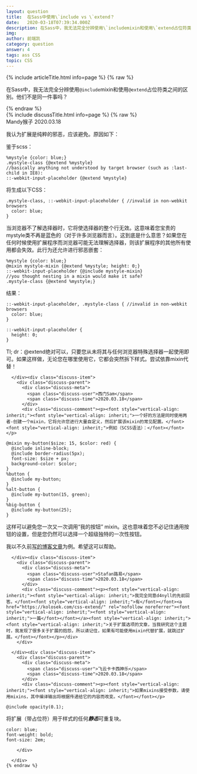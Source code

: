 ```yaml
---
layout: question
title:  在Sass中使用\`include vs \`extend？
date:   2020-03-18T07:39:34.000Z
description: 在Sass中，我无法完全分辨使用\`includemixin和使用\`extend占位符类之间的区别。他们不是同一件事吗？...
img: 
author: 前端凯
category: question
answer: 4
tags: ass CSS
topic: CSS
---
```

<div class="article-root">
  <div class="article">
    {% include articleTitle.html info=page %}
    {% raw %}
    <div class="article-content"><p><font style="vertical-align: inherit;"><font style="vertical-align: inherit;">在Sass中，我无法完全分辨使用</font></font><code>@include</code><font style="vertical-align: inherit;"><font style="vertical-align: inherit;">mixin和使用</font></font><code>@extend</code><font style="vertical-align: inherit;"><font style="vertical-align: inherit;">占位符类</font><font style="vertical-align: inherit;">之间的区别</font><font style="vertical-align: inherit;">。</font><font style="vertical-align: inherit;">他们不是同一件事吗？</font></font></p></div>
    {% endraw %}
  </div>

  <div class="discuss-wrapper">
    {% include discussTitle.html info=page %}
    {% raw %}
    <div class="discuss-item">
        <div class="discuss-parent">
          <div class="discuss-meta">
            <span class="discuss-user">Mandy猴子</span>
            <span class="discuss-time">2020.03.18</span>
          </div>
          <div class="discuss-comment"><p><font style="vertical-align: inherit;"><font style="vertical-align: inherit;">我认为扩展是纯粹的邪恶，应该避免。</font><font style="vertical-align: inherit;">原因如下：</font></font></p>

<p><font style="vertical-align: inherit;"><font style="vertical-align: inherit;">鉴于scss：</font></font></p>

<pre><code>%mystyle {color: blue;}<font></font>
.mystyle-class {@extend %mystyle}<font></font>
//basically anything not understood by target browser (such as :last-child in IE8):<font></font>
::-webkit-input-placeholder {@extend %mystyle}<font></font>
</code></pre>

<p><font style="vertical-align: inherit;"><font style="vertical-align: inherit;">将生成以下CSS：</font></font></p>

<pre><code>.mystyle-class, ::-webkit-input-placeholder { //invalid in non-webkit browsers<font></font>
  color: blue;<font></font>
}<font></font>
</code></pre>

<p><font style="vertical-align: inherit;"><font style="vertical-align: inherit;">当浏览器不了解选择器时，它将使选择器的整个行无效。</font><font style="vertical-align: inherit;">这意味着您宝贵的mystyle类不再是蓝色的（对于许多浏览器而言）。</font><font style="vertical-align: inherit;">这到底是什么意思？</font><font style="vertical-align: inherit;">如果您在任何时候使用扩展程序而浏览器可能无法理解选择器，则该扩展程序的其他所有使用都会失效。</font><font style="vertical-align: inherit;">此行为还允许进行邪恶嵌套：</font></font></p>

<pre><code>%mystyle {color: blue;}<font></font>
@mixin mystyle-mixin {@extend %mystyle; height: 0;}<font></font>
::-webkit-input-placeholder {@include mystyle-mixin} <font></font>
//you thought nesting in a mixin would make it safe?<font></font>
.mystyle-class {@extend %mystyle;}<font></font>
</code></pre>

<p><font style="vertical-align: inherit;"><font style="vertical-align: inherit;">结果：</font></font></p>

<pre><code>::-webkit-input-placeholder, .mystyle-class { //invalid in non-webkit browsers<font></font>
  color: blue;<font></font>
}<font></font>
<font></font>
::-webkit-input-placeholder {<font></font>
  height: 0;<font></font>
}<font></font>
</code></pre>

<p><font style="vertical-align: inherit;"><font style="vertical-align: inherit;">Tl; dr：@extend绝对可以，只要您从未将其与任何浏览器特殊选择器一起使用即可。</font><font style="vertical-align: inherit;">如果这样做，无论您在哪里使用它，它都会突然拆下样式。</font><font style="vertical-align: inherit;">尝试依靠mixin代替！</font></font></p></div>
        </div>
        
      </div><div class="discuss-item">
        <div class="discuss-parent">
          <div class="discuss-meta">
            <span class="discuss-user">西门Sam</span>
            <span class="discuss-time">2020.03.18</span>
          </div>
          <div class="discuss-comment"><p><font style="vertical-align: inherit;"><font style="vertical-align: inherit;">一个好的方法是同时使用两者-创建一个mixin，它将允许您进行大量自定义，然后扩展该mixin的常见配置。</font><font style="vertical-align: inherit;">例如（SCSS语法）：</font></font></p>

<pre><code>@mixin my-button($size: 15, $color: red) {<font></font>
  @include inline-block;<font></font>
  @include border-radius(5px);<font></font>
  font-size: $size + px;<font></font>
  background-color: $color;<font></font>
}<font></font>
%button {<font></font>
  @include my-button;<font></font>
}<font></font>
%alt-button {<font></font>
  @include my-button(15, green);<font></font>
}<font></font>
%big-button {<font></font>
  @include my-button(25);<font></font>
}<font></font>
</code></pre>

<p><font style="vertical-align: inherit;"><font style="vertical-align: inherit;">这样可以避免您一次又一次调用“我的按钮” mixin。</font><font style="vertical-align: inherit;">这也意味着您不必记住通用按钮的设置，但是您仍然可以选择一个超级独特的一次性按钮。</font></font></p>

<p><font style="vertical-align: inherit;"><font style="vertical-align: inherit;">我以</font><font style="vertical-align: inherit;">不久前</font></font><a href="http://fredparke.com/blog/ditto-making-good-use-sass-extends-and-placeholder-selectors"><font style="vertical-align: inherit;"><font style="vertical-align: inherit;">写的博客文章</font></font></a><font style="vertical-align: inherit;"><font style="vertical-align: inherit;">为例</font><font style="vertical-align: inherit;">。</font><font style="vertical-align: inherit;">希望这可以帮助。</font></font></p></div>
        </div>
        
      </div><div class="discuss-item">
        <div class="discuss-parent">
          <div class="discuss-meta">
            <span class="discuss-user">Stafan路易</span>
            <span class="discuss-time">2020.03.18</span>
          </div>
          <div class="discuss-comment"><p><font style="vertical-align: inherit;"><font style="vertical-align: inherit;">我完全同意d4nyll的先前回答。</font><font style="vertical-align: inherit;">有</font></font><a href="https://kolosek.com/css-extend/" rel="nofollow noreferrer"><font style="vertical-align: inherit;"><font style="vertical-align: inherit;">一篇</font></font></a><font style="vertical-align: inherit;"><font style="vertical-align: inherit;">关于扩展选项的文章，当我研究这个主题时，我发现了很多关于扩展的抱怨，所以请记住，如果有可能使用mixin代替扩展，就跳过扩展。</font></font></p></div>
        </div>
        
      </div><div class="discuss-item">
        <div class="discuss-parent">
          <div class="discuss-meta">
            <span class="discuss-user">飞云卡卡西神乐</span>
            <span class="discuss-time">2020.03.18</span>
          </div>
          <div class="discuss-comment"><p><font style="vertical-align: inherit;"><font style="vertical-align: inherit;">如果mixins接受参数，请使用mixins，其中编译输出将根据传递给它的内容而改变。</font></font></p>

<pre><code>@include opacity(0.1);
</code></pre>

<p><font style="vertical-align: inherit;"><font style="vertical-align: inherit;">将扩展（带占位符）用于</font><font style="vertical-align: inherit;">样式的</font><font style="vertical-align: inherit;">任何</font></font><strong><em><font style="vertical-align: inherit;"><font style="vertical-align: inherit;">静态</font></font></em></strong><font style="vertical-align: inherit;"><font style="vertical-align: inherit;">可重复块。</font></font></p>

<pre><code>color: blue;<font></font>
font-weight: bold;<font></font>
font-size: 2em;<font></font>
</code></pre></div>
        </div>
        
      </div>
    {% endraw %}
  </div>
<div>
